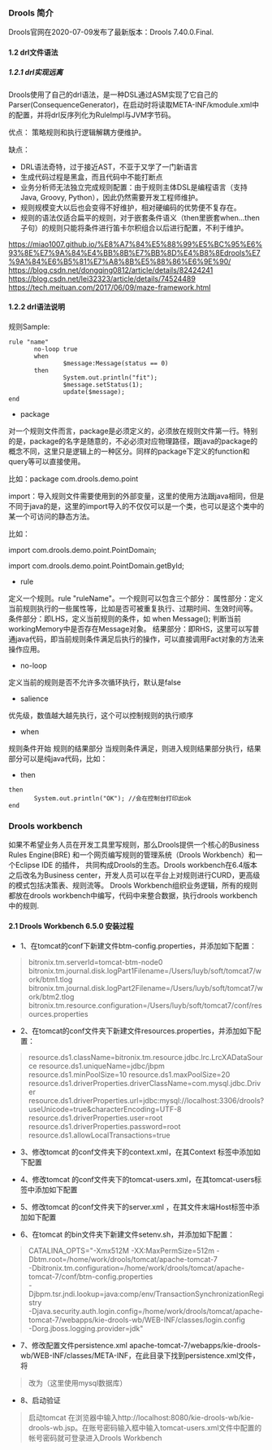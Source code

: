 
### Drools 简介
Drools官网在2020-07-09发布了最新版本：Drools 7.40.0.Final.

#### 1.2 drl文件语法

##### 1.2.1 drl实现远离

Drools使用了自己的drl语法，是一种DSL通过ASM实现了它自己的Parser(ConsequenceGenerator)，在启动时将读取META-INF/kmodule.xml中的配置，并将drl反序列化为RuleImpl与JVM字节码。


优点：
策略规则和执行逻辑解耦方便维护。

缺点：
+ DRL语法奇特，过于接近AST，不亚于又学了一门新语言
+ 生成代码过程是黑盒，而且代码中不能打断点
+ 业务分析师无法独立完成规则配置：由于规则主体DSL是编程语言（支持Java, Groovy, Python），因此仍然需要开发工程师维护。
+ 规则规模变大以后也会变得不好维护，相对硬编码的优势便不复存在。
+ 规则的语法仅适合扁平的规则，对于嵌套条件语义（then里嵌套when...then子句）的规则只能将条件进行笛卡尔积组合以后进行配置，不利于维护。

https://miao1007.github.io/%E8%A7%84%E5%88%99%E5%BC%95%E6%93%8E%E7%9A%84%E4%BB%8B%E7%BB%8D%E4%B8%8Edrools%E7%9A%84%E6%B5%81%E7%A8%8B%E5%88%86%E6%9E%90/
https://blog.csdn.net/dongqing0812/article/details/82424241
https://blog.csdn.net/lei32323/article/details/74524489
https://tech.meituan.com/2017/06/09/maze-framework.html

#### 1.2.2 drl语法说明
规则Sample:

```
rule "name"
       no-loop true
       when
               $message:Message(status == 0)
       then
               System.out.println("fit");
               $message.setStatus(1);
               update($message);
end
```

+ package

对一个规则文件而言，package是必须定义的，必须放在规则文件第一行。特别的是，package的名字是随意的，不必必须对应物理路径，跟java的package的概念不同，这里只是逻辑上的一种区分。同样的package下定义的function和query等可以直接使用。

比如：package com.drools.demo.point

import：导入规则文件需要使用到的外部变量，这里的使用方法跟java相同，但是不同于java的是，这里的import导入的不仅仅可以是一个类，也可以是这个类中的某一个可访问的静态方法。

比如：

import com.drools.demo.point.PointDomain;

import com.drools.demo.point.PointDomain.getById;

+ rule

定义一个规则。rule "ruleName"。一个规则可以包含三个部分：
属性部分：定义当前规则执行的一些属性等，比如是否可被重复执行、过期时间、生效时间等。
条件部分：即LHS，定义当前规则的条件，如  when Message(); 判断当前workingMemory中是否存在Message对象。
结果部分：即RHS，这里可以写普通java代码，即当前规则条件满足后执行的操作，可以直接调用Fact对象的方法来操作应用。



+ no-loop 

定义当前的规则是否不允许多次循环执行，默认是false

+ salience

优先级，数值越大越先执行，这个可以控制规则的执行顺序

+ when

规则条件开始
规则的结果部分
当规则条件满足，则进入规则结果部分执行，结果部分可以是纯java代码，比如：

+ then 
```
then
       System.out.println("OK"); //会在控制台打印出ok
end
```



### Drools workbench

如果不希望业务人员在开发工具里写规则，那么Drools提供一个核心的Business Rules Engine(BRE) 和一个网页编写规则的管理系统（Drools Workbench）和一个Eclipse IDE 的插件，
共同构成Drools的生态。Drools workbench在6.4版本之后改名为Business center，开发人员可以在平台上对规则进行CURD，更高级的模式包括决策表、规则流等。
Drools Workbench组织业务逻辑，所有的规则都放在drools workbench中编写，代码中来整合数据，执行drools workbench中的规则.

#### 2.1 Drools Workbench 6.5.0 安装过程


+ 1、在tomcat的conf下新建文件btm-config.properties，并添加如下配置：

>bitronix.tm.serverId=tomcat-btm-node0
 bitronix.tm.journal.disk.logPart1Filename=/Users/luyb/soft/tomcat7/work/btm1.tlog
 bitronix.tm.journal.disk.logPart2Filename=/Users/luyb/soft/tomcat7/work/btm2.tlog
 bitronix.tm.resource.configuration=/Users/luyb/soft/tomcat7/conf/resources.properties

+ 2、在tomcat的conf文件夹下新建文件resources.properties，并添加如下配置：
>resource.ds1.className=bitronix.tm.resource.jdbc.lrc.LrcXADataSource
 resource.ds1.uniqueName=jdbc/jbpm
 resource.ds1.minPoolSize=10
 resource.ds1.maxPoolSize=20
 resource.ds1.driverProperties.driverClassName=com.mysql.jdbc.Driver
 resource.ds1.driverProperties.url=jdbc:mysql://localhost:3306/drools?useUnicode=true&characterEncoding=UTF-8
 resource.ds1.driverProperties.user=root
 resource.ds1.driverProperties.password=root
 resource.ds1.allowLocalTransactions=true

+ 3、修改tomcat 的conf文件夹下的context.xml，在其Context 标签中添加如下配置

> <Resource name="jdbc/jbpm" auth="Container" type="javax.sql.DataSource" driverClassName="com.mysql.jdbc.Driver" url="jdbc:mysql://localhost/drools?useUnicode=true&characterEncoding=UTF-8" username="root" password="root" maxActive="20" maxIdle="1" maxWait="5000"/>

+ 4、修改tomcat 的conf文件夹下的tomcat-users.xml，在其tomcat-users标签中添加如下配置

> <role rolename="admin"/>
  <role rolename="analyst"/>
  <user username="drools" password="drools" roles="admin,analyst"/>
  
+ 5、修改tomcat 的conf文件夹下的server.xml ，在其文件末端Host标签中添加如下配置
> <Valve className="org.kie.integration.tomcat.JACCValve" />

+ 6、在tomcat 的bin文件夹下新建文件setenv.sh，并添加如下配置：

> CATALINA_OPTS="-Xmx512M -XX:MaxPermSize=512m -Dbtm.root=/home/work/drools/tomcat/apache-tomcat-7 \
      -Dbitronix.tm.configuration=/home/work/drools/tomcat/apache-tomcat-7/conf/btm-config.properties \
      -Djbpm.tsr.jndi.lookup=java:comp/env/TransactionSynchronizationRegistry \
      -Djava.security.auth.login.config=/home/work/drools/tomcat/apache-tomcat-7/webapps/kie-drools-wb/WEB-INF/classes/login.config \
      -Dorg.jboss.logging.provider=jdk"

+ 7、修改配置文件persistence.xml
apache-tomcat-7/webapps/kie-drools-wb/WEB-INF/classes/META-INF，在此目录下找到persistence.xml文件，将

> <property name="hibernate.dialect" value="org.hibernate.dialect.H2Dialect"/>
>  改为（这里使用mysql数据库）
>  <property name="hibernate.dialect" value="org.hibernate.dialect.MySQL5Dialect"/>

+ 8、启动验证

> 启动tomcat 在浏览器中输入http://localhost:8080/kie-drools-wb/kie-drools-wb.jsp。在账号密码输入框中输入tomcat-users.xml文件中配置的帐号密码就可登录进入Drools Workbench
